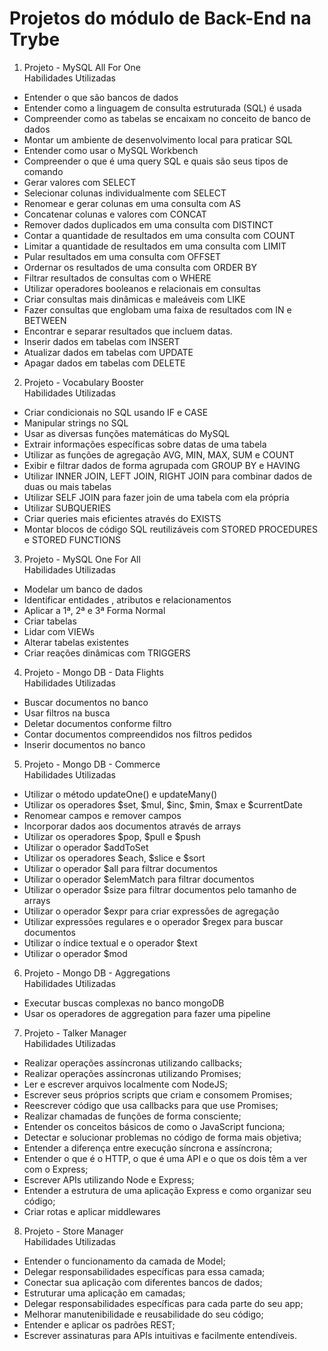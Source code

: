# Projetos do módulo de Back-End na Trybe
1.  Projeto - MySQL All For One<br>
Habilidades Utilizadas
- Entender o que são bancos de dados
- Entender como a linguagem de consulta estruturada (SQL) é usada
- Compreender como as tabelas se encaixam no conceito de banco de dados
- Montar um ambiente de desenvolvimento local para praticar SQL
- Entender como usar o MySQL Workbench
- Compreender o que é uma query SQL e quais são seus tipos de comando
- Gerar valores com SELECT
- Selecionar colunas individualmente com SELECT
- Renomear e gerar colunas em uma consulta com AS
- Concatenar colunas e valores com CONCAT
- Remover dados duplicados em uma consulta com DISTINCT
- Contar a quantidade de resultados em uma consulta com COUNT
- Limitar a quantidade de resultados em uma consulta com LIMIT
- Pular resultados em uma consulta com OFFSET
- Ordernar os resultados de uma consulta com ORDER BY
- Filtrar resultados de consultas com o WHERE
- Utilizar operadores booleanos e relacionais em consultas
- Criar consultas mais dinâmicas e maleáveis com LIKE
- Fazer consultas que englobam uma faixa de resultados com IN e BETWEEN
- Encontrar e separar resultados que incluem datas.
- Inserir dados em tabelas com INSERT
- Atualizar dados em tabelas com UPDATE
- Apagar dados em tabelas com DELETE

2.  Projeto - Vocabulary Booster<br>
Habilidades Utilizadas
- Criar condicionais no SQL usando IF e CASE
- Manipular strings no SQL
- Usar as diversas funções matemáticas do MySQL
- Extrair informações específicas sobre datas de uma tabela
- Utilizar as funções de agregação AVG, MIN, MAX, SUM e COUNT
- Exibir e filtrar dados de forma agrupada com GROUP BY e HAVING
- Utilizar INNER JOIN, LEFT JOIN, RIGHT JOIN para combinar dados de duas ou mais tabelas
- Utilizar SELF JOIN para fazer join de uma tabela com ela própria
- Utilizar SUBQUERIES
- Criar queries mais eficientes através do EXISTS
- Montar blocos de código SQL reutilizáveis com STORED PROCEDURES e STORED FUNCTIONS

3.  Projeto - MySQL One For All<br>
Habilidades Utilizadas
- Modelar um banco de dados
- Identificar entidades , atributos e relacionamentos
- Aplicar a 1ª, 2ª e 3ª Forma Normal
- Criar tabelas
- Lidar com VIEWs
- Alterar tabelas existentes
- Criar reações dinâmicas com TRIGGERS

4.  Projeto - Mongo DB - Data Flights<br>
Habilidades Utilizadas
- Buscar documentos no banco
- Usar filtros na busca
- Deletar documentos conforme filtro
- Contar documentos compreendidos nos filtros pedidos
- Inserir documentos no banco

5.  Projeto - Mongo DB - Commerce<br>
Habilidades Utilizadas
- Utilizar o método updateOne() e updateMany()
- Utilizar os operadores $set, $mul, $inc, $min, $max e $currentDate
- Renomear campos e remover campos
- Incorporar dados aos documentos através de arrays
- Utilizar os operadores $pop, $pull e $push
- Utilizar o operador $addToSet
- Utilizar os operadores $each, $slice e $sort
- Utilizar o operador $all para filtrar documentos
- Utilizar o operador $elemMatch para filtrar documentos
- Utilizar o operador $size para filtrar documentos pelo tamanho de arrays
- Utilizar o operador $expr para criar expressões de agregação
- Utilizar expressões regulares e o operador $regex para buscar documentos
- Utilizar o índice textual e o operador $text
- Utilizar o operador $mod

6.  Projeto - Mongo DB - Aggregations<br>
Habilidades Utilizadas
- Executar buscas complexas no banco mongoDB
- Usar os operadores de aggregation para fazer uma pipeline

7.  Projeto - Talker Manager<br>
Habilidades Utilizadas
- Realizar operações assíncronas utilizando callbacks;
- Realizar operações assíncronas utilizando Promises;
- Ler e escrever arquivos localmente com NodeJS;
- Escrever seus próprios scripts que criam e consomem Promises;
- Reescrever código que usa callbacks para que use Promises;
- Realizar chamadas de funções de forma consciente;
- Entender os conceitos básicos de como o JavaScript funciona;
- Detectar e solucionar problemas no código de forma mais objetiva;
- Entender a diferença entre execução síncrona e assíncrona;
- Entender o que é o HTTP, o que é uma API e o que os dois têm a ver com o Express;
- Escrever APIs utilizando Node e Express;
- Entender a estrutura de uma aplicação Express e como organizar seu código;
- Criar rotas e aplicar middlewares

8.  Projeto - Store Manager<br>
Habilidades Utilizadas
- Entender o funcionamento da camada de Model;
- Delegar responsabilidades específicas para essa camada;
- Conectar sua aplicação com diferentes bancos de dados;
- Estruturar uma aplicação em camadas;
- Delegar responsabilidades específicas para cada parte do seu app;
- Melhorar manutenibilidade e reusabilidade do seu código;
- Entender e aplicar os padrões REST;
- Escrever assinaturas para APIs intuitivas e facilmente entendíveis.

